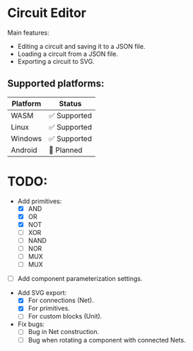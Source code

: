 # Circuit Editor

Main features:
* Editing a circuit and saving it to a JSON file.
* Loading a circuit from a JSON file.
* Exporting a circuit to SVG.

## Supported platforms:
|Platform|Status|
|-|-|
|WASM|✅ Supported|
|Linux|✅ Supported|
|Windows|✅ Supported|
|Android|🔄 Planned|

# TODO:
* Add primitives:
    - [x] AND
    - [x] OR
    - [x] NOT
    - [ ] XOR
    - [ ] NAND
    - [ ] NOR
    - [ ] MUX
    - [ ] MUX
* [ ] Add component parameterization settings.
* Add SVG export:
    - [x] For connections (Net).
    - [x] For primitives.
    - [ ] For custom blocks (Unit).
* Fix bugs:
    - [ ] Bug in Net construction.
    - [ ] Bug when rotating a component with connected Nets.
